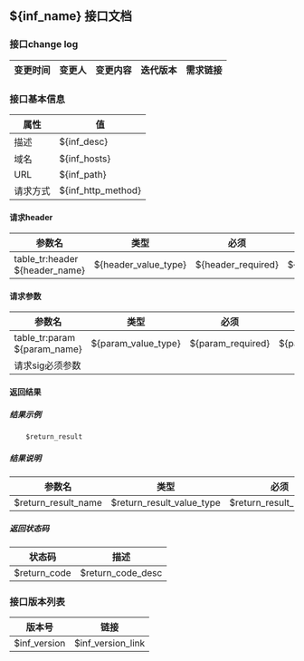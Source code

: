## ${inf_name} 接口文档  
### 接口change log  

变更时间 | 变更人|变更内容|迭代版本|需求链接  
--------|------|------|--------|-------

### 接口基本信息  
属性 | 值  
---|---
描述|${inf_desc}
域名|${inf_hosts}
URL|${inf_path}
请求方式|${inf_http_method}

#### 请求header
参数名 | 类型 | 必须 | 描述 
---|---|---|---
table_tr:header ${header_name}|${header_value_type}|${header_required}|${header_desc}   

#### 请求参数
参数名 | 类型 | 必须 | 描述 
---|---|---|---
table_tr:param ${param_name}|${param_value_type}|${param_required}|${param_desc}
请求sig必须参数|||

#### 返回结果
##### 结果示例
```
    $return_result

```
##### 结果说明
参数名 | 类型 | 必须 | 描述 
---|---|---|---
$return_result_name|$return_result_value_type|$return_result_required|$return_result_desc

##### 返回状态码  
状态码 | 描述 
---|---
$return_code|$return_code_desc

### 接口版本列表
版本号 | 链接
---|---
$inf_version|$inf_version_link


